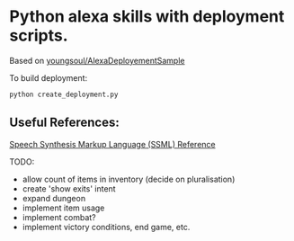# Python alexa skills with deployment scripts.

Based on [youngsoul/AlexaDeployementSample](https://github.com/youngsoul/AlexaDeploymentSample)

To build deployment:
```bash
python create_deployment.py
```

## Useful References:

[Speech Synthesis Markup Language (SSML) Reference](https://developer.amazon.com/public/solutions/alexa/alexa-skills-kit/docs/speech-synthesis-markup-language-ssml-reference)

TODO:
  * allow count of items in inventory (decide on pluralisation)
  * create 'show exits' intent
  * expand dungeon
  * implement item usage
  * implement combat?
  * implement victory conditions, end game, etc.